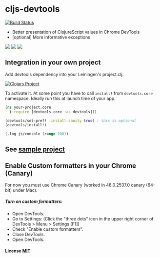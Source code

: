 # cljs-devtools

[![Build Status](https://travis-ci.org/binaryage/cljs-devtools.svg)](https://travis-ci.org/binaryage/cljs-devtools)

* Better presentation of ClojureScript values in Chrome DevTools
* [optional] More informative exceptions

<img src="https://dl.dropboxusercontent.com/u/559047/cljs-formatter-prototype.png">

<img src="https://dl.dropboxusercontent.com/u/559047/cljs-devtools-scope.png">

<img src="https://dl.dropboxusercontent.com/u/559047/cljs-devtools-sanity-hint.png">

## Integration in your own project

Add devtools dependency into your Leiningen's project.clj:

[![Clojars Project](http://clojars.org/binaryage/devtools/latest-version.svg)](http://clojars.org/binaryage/devtools)

To activate it. At some point you have to call `install!` from `devtools.core` namespace. Ideally run this at launch time of your app.

```clojure
(ns your-project.core
  (:require [devtools.core :as devtools]))

(devtools/set-pref! :install-sanity true) ; this is optional
(devtools/install!)

(.log js/console (range 200))
```

## See [sample project](https://github.com/binaryage/cljs-devtools-sample)

## Enable Custom formatters in your Chrome (Canary)

For now you must use Chrome Canary (worked in 48.0.2537.0 canary (64-bit) under Mac).

##### Turn on custom formatters:

  * Open DevTools.
  * Go to Settings: (Click the "three dots" icon in the upper right corner of DevTools > Menu > Settings [F1])
  * Check "Enable custom formatters".
  * Close DevTools.
  * Open DevTools.

#### License [MIT](https://raw.githubusercontent.com/binaryage/cljs-devtools/master/LICENSE.txt)